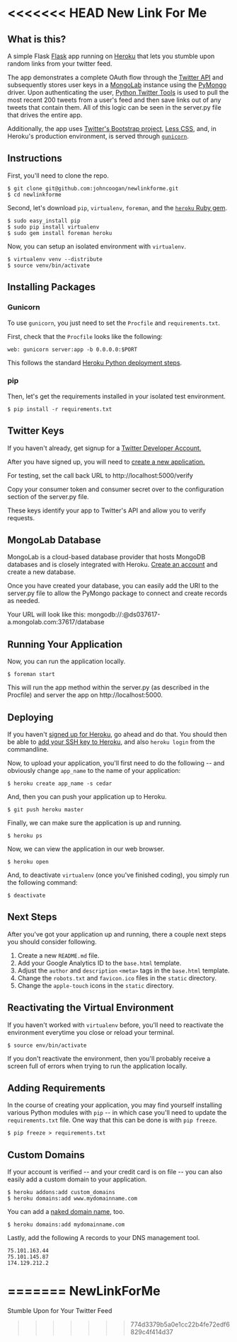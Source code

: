 <<<<<<< HEAD
New Link For Me
============

What is this?
-------------

A simple Flask [Flask](http://flask.pocoo.org/) app running on
[Heroku](https://www.heroku.com/) that lets you stumble upon random links from your twitter feed.

The app demonstrates a complete OAuth flow through the [Twitter API](http://dev.twitter.com) and subsequently stores user keys in a [MongoLab](http://www.mongolab.com) instance using the [PyMongo](http://pypi.python.org/pypi/pymongo) driver. Upon authenticating the user, [Python Twitter Tools](http://mike.verdone.ca/twitter) is used to pull the most recent 200 tweets from a user's feed and then save links out of any tweets that contain them. All of this logic can be seen in the server.py file that drives the entire app.

Additionally, the app uses [Twitter's Bootstrap
project](http://twitter.github.com/bootstrap/), [Less
CSS](http://lesscss.org/), and, in Heroku's production environment, is served through [`gunicorn`](http://gunicorn.org/).


Instructions
------------

First, you'll need to clone the repo.

    $ git clone git@github.com:johncoogan/newlinkforme.git
    $ cd newlinkforme

Second, let's download `pip`, `virtualenv`, `foreman`, and the [`heroku`
Ruby gem](http://devcenter.heroku.com/articles/using-the-cli).

    $ sudo easy_install pip
    $ sudo pip install virtualenv
    $ sudo gem install foreman heroku

Now, you can setup an isolated environment with `virtualenv`.

    $ virtualenv venv --distribute
    $ source venv/bin/activate


Installing Packages
--------------------

### Gunicorn

To use `gunicorn`, you just need to set the `Procfile` and `requirements.txt`.

First, check that the `Procfile` looks like the following:

    web: gunicorn server:app -b 0.0.0.0:$PORT

This follows the standard [Heroku Python deployment steps](https://devcenter.heroku.com/articles/python).

### pip

Then, let's get the requirements installed in your isolated test
environment.

    $ pip install -r requirements.txt


Twitter Keys
------------------------

If you haven't already, get signup for a [Twitter Developer Account.](https://dev.twitter.com/user/login)

After you have signed up, you will need to [create a new application.](https://dev.twitter.com/apps/new)

For testing, set the call back URL to http://localhost:5000/verify

Copy your consumer token and consumer secret over to the configuration section of the server.py file. 

These keys identify your app to Twitter's API and allow you to verify requests.


MongoLab Database
------------------------
MongoLab is a cloud-based database provider that hosts MongoDB databases and is closely integrated with Heroku. [Create an account](https://mongolab.com) and create a new database. 

Once you have created your database, you can easily add the URI to the server.py file to allow the PyMongo package to connect and create records as needed.

Your URL will look like this:
	mongodb://<user>:<password>@ds037617-a.mongolab.com:37617/database


Running Your Application
------------------------

Now, you can run the application locally.

    $ foreman start

This will run the app method within the server.py (as described in the Procfile) and server the app on http://localhost:5000.


Deploying
---------

If you haven't [signed up for Heroku](https://api.heroku.com/signup), go
ahead and do that. You should then be able to [add your SSH key to
Heroku](http://devcenter.heroku.com/articles/quickstart), and also
`heroku login` from the commandline.

Now, to upload your application, you'll first need to do the
following -- and obviously change `app_name` to the name of your
application:

    $ heroku create app_name -s cedar

And, then you can push your application up to Heroku.

    $ git push heroku master

Finally, we can make sure the application is up and running.

    $ heroku ps

Now, we can view the application in our web browser.

    $ heroku open

And, to deactivate `virtualenv` (once you've finished coding), you
simply run the following command:

    $ deactivate


Next Steps
----------

After you've got your application up and running, there a couple next
steps you should consider following.

1. Create a new `README.md` file.
2. Add your Google Analytics ID to the `base.html` template.
3. Adjust the `author` and `description` `<meta>` tags in the
   `base.html` template.
4. Change the `robots.txt` and `favicon.ico` files in the `static`
   directory.
5. Change the `apple-touch` icons in the `static` directory.


Reactivating the Virtual Environment
------------------------------------

If you haven't worked with `virtualenv` before, you'll need to
reactivate the environment everytime you close or reload your terminal.

    $ source env/bin/activate

If you don't reactivate the environment, then you'll probably receive a
screen full of errors when trying to run the application locally.


Adding Requirements
-------------------

In the course of creating your application, you may find yourself
installing various Python modules with `pip` -- in which case you'll
need to update the `requirements.txt` file. One way that this can be
done is with `pip freeze`.

    $ pip freeze > requirements.txt


Custom Domains
--------------

If your account is verified -- and your credit card is on file -- you
can also easily add a custom domain to your application.

    $ heroku addons:add custom_domains
    $ heroku domains:add www.mydomainname.com

You can add a [naked domain
name](http://devcenter.heroku.com/articles/custom-domains), too.

    $ heroku domains:add mydomainname.com

Lastly, add the following A records to your DNS management tool.

    75.101.163.44
    75.101.145.87
    174.129.212.2
=======
NewLinkForMe
============

Stumble Upon for Your Twitter Feed
>>>>>>> 774d3379b5a0e1cc22b4fe72edf6829c4f414d37
